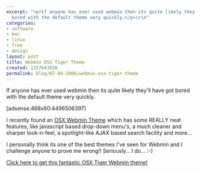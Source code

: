 ```yaml
---
excerpt: "<p>If anyone has ever used webmin then its quite likely they'll have got
  bored with the default theme very quickly.</p>\r\n"
categories:
- software
- mac
- linux
- free
- design
layout: post
title: Webmin OSX Tiger Theme
created: 1157643926
permalink: blog/07-09-2006/webmin-osx-tiger-theme
---
```

<p>If anyone has ever used webmin then its quite likely they'll have got bored with the default theme very quickly.</p>
<!--break-->
<p>[adsense:468x60:4496506397]</p>
<p>I recently found an <a title="OSX Webmin Theme" href="http://www.stress-free.co.nz/webmin-theme">OSX Webmin Theme</a> which has some REALLY neat features, like javascript based drop-down menu's, a much cleaner and sharper look-n-feel, a spotlight-like AJAX based search facility and more&hellip;</p>
<p>I personally think its one of the best themes I've seen for Webmin and I challenge anyone to prove me wrong!! Seriously&hellip; I do&hellip; :-)</p>
<p><a title="OSX Theme" href="http://www.stress-free.co.nz/webmin-theme">Click here to get this fantastic OSX Tiger Webmin theme!</a></p>
